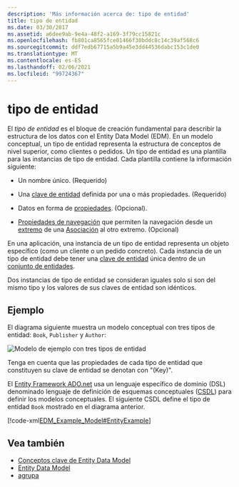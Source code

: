 ```yaml
---
description: 'Más información acerca de: tipo de entidad'
title: tipo de entidad
ms.date: 03/30/2017
ms.assetid: a6dee9ab-9e4a-48f2-a169-3f79cc15821c
ms.openlocfilehash: fb801ca8565fce01466f30bddc8c14c39af568c6
ms.sourcegitcommit: ddf7edb67715a5b9a45e3dd44536dabc153c1de0
ms.translationtype: MT
ms.contentlocale: es-ES
ms.lasthandoff: 02/06/2021
ms.locfileid: "99724367"
---
```

# <a name="entity-type"></a>tipo de entidad

El *tipo de entidad* es el bloque de creación fundamental para describir la estructura de los datos con el Entity Data Model (EDM). En un modelo conceptual, un tipo de entidad representa la estructura de conceptos de nivel superior, como clientes o pedidos. Un tipo de entidad es una plantilla para las instancias de tipo de entidad. Cada plantilla contiene la información siguiente:  
  
- Un nombre único. (Requerido)  
  
- Una [clave de entidad](entity-key.md) definida por una o más propiedades. (Requerido)  
  
- Datos en forma de [propiedades](property.md). (Opcional).  
  
- [Propiedades de navegación](navigation-property.md) que permiten la navegación desde un [extremo](association-end.md) de una [Asociación](association-type.md) al otro extremo. (Opcional)  
  
 En una aplicación, una instancia de un tipo de entidad representa un objeto específico (como un cliente o un pedido concreto). Cada instancia de un tipo de entidad debe tener una [clave de entidad](entity-key.md) única dentro de un [conjunto de entidades](entity-set.md).  
  
 Dos instancias de tipo de entidad se consideran iguales solo si son del mismo tipo y los valores de sus claves de entidad son idénticos.  
  
## <a name="example"></a>Ejemplo  

 El diagrama siguiente muestra un modelo conceptual con tres tipos de entidad: `Book`, `Publisher` y `Author`:  
  
 ![Modelo de ejemplo con tres tipos de entidad](./media/entity-type/example-model-three-entity-types.gif)  
  
 Tenga en cuenta que las propiedades de cada tipo de entidad que constituyen su clave de entidad se denotan con "(Key)".  
  
 El [Entity Framework ADO.net](./ef/index.md) usa un lenguaje específico de dominio (DSL) denominado lenguaje de definición de esquemas conceptuales ([CSDL](/ef/ef6/modeling/designer/advanced/edmx/csdl-spec)) para definir los modelos conceptuales. El siguiente CSDL define el tipo de entidad `Book` mostrado en el diagrama anterior.  
  
 [!code-xml[EDM_Example_Model#EntityExample](../../../../samples/snippets/xml/VS_Snippets_Data/edm_example_model/xml/books.edmx#entityexample)]  
  
## <a name="see-also"></a>Vea también

- [Conceptos clave de Entity Data Model](entity-data-model-key-concepts.md)
- [Entity Data Model](entity-data-model.md)
- [agrupa](facet.md)
